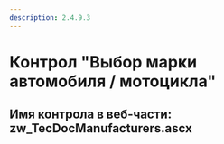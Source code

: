 ```yaml
---
description: 2.4.9.3
---
```


# Контрол "Выбор марки автомобиля / мотоцикла"

## Имя контрола в веб-части: zw\_TecDocManufacturers.ascx

